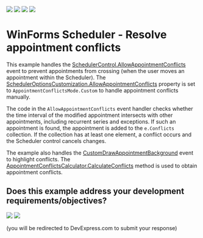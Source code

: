 <!-- default badges list -->
![](https://img.shields.io/endpoint?url=https://codecentral.devexpress.com/api/v1/VersionRange/397979009/24.2.1%2B)
[![](https://img.shields.io/badge/Open_in_DevExpress_Support_Center-FF7200?style=flat-square&logo=DevExpress&logoColor=white)](https://supportcenter.devexpress.com/ticket/details/T1023102)
[![](https://img.shields.io/badge/📖_How_to_use_DevExpress_Examples-e9f6fc?style=flat-square)](https://docs.devexpress.com/GeneralInformation/403183)
[![](https://img.shields.io/badge/💬_Leave_Feedback-feecdd?style=flat-square)](#does-this-example-address-your-development-requirementsobjectives)
<!-- default badges end -->
# WinForms Scheduler - Resolve appointment conflicts

This example handles the [SchedulerControl.AllowAppointmentConflicts](https://docs.devexpress.com/WindowsForms/DevExpress.XtraScheduler.SchedulerControl.AllowAppointmentConflicts) event to prevent appointments from crossing (when the user moves an appointment within the Scheduler). The [SchedulerOptionsCustomization.AllowAppointmentConflicts](https://docs.devexpress.com/CoreLibraries/DevExpress.XtraScheduler.SchedulerOptionsCustomization.AllowAppointmentConflicts) property is set to `AppointmentConflictsMode.Custom` to handle appointment conflicts manually.
  
The code in the `AllowAppointmentConflicts` event handler checks whether the time interval of the modified appointment intersects with other appointments, including recurrent series and exceptions. If such an appointment is found, the appointment is added to the `e.Conflicts` collection. If the collection has at least one element, a conflict occurs and the Scheduler control cancels changes.

The example also handles the [CustomDrawAppointmentBackground](https://docs.devexpress.com/WindowsForms/DevExpress.XtraScheduler.SchedulerControl.CustomDrawAppointmentBackground) event to highlight conflicts. The [AppointmentConflictsCalculator.CalculateConflicts](https://docs.devexpress.com/CoreLibraries/DevExpress.XtraScheduler.Native.AppointmentConflictsCalculator.CalculateConflicts%28DevExpress.XtraScheduler.Appointment-DevExpress.XtraScheduler.TimeInterval%29) method is used to obtain appointment conflicts.
<!-- feedback -->
## Does this example address your development requirements/objectives?

[<img src="https://www.devexpress.com/support/examples/i/yes-button.svg"/>](https://www.devexpress.com/support/examples/survey.xml?utm_source=github&utm_campaign=winforms-scheduler-resolve-appointment-conflicts&~~~was_helpful=yes) [<img src="https://www.devexpress.com/support/examples/i/no-button.svg"/>](https://www.devexpress.com/support/examples/survey.xml?utm_source=github&utm_campaign=winforms-scheduler-resolve-appointment-conflicts&~~~was_helpful=no)

(you will be redirected to DevExpress.com to submit your response)
<!-- feedback end -->
